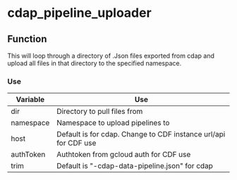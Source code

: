 # cdap_pipeline_uploader


## Function
This will loop through a directory of .Json files exported from cdap and upload all files in that directory to the specified namespace.

### Use


| Variable  	| Use                                                               
|-----------	|-------------------------------------------------------------------
| dir       	| Directory to pull files from                                      
| namespace 	| Namespace to upload pipelines to                                  
| host      	| Default is for cdap. Change to CDF instance url/api for CDF use 
| authToken     | Authtoken from gcloud auth for CDF use
| trim          | Default is "-cdap-data-pipeline.json" for cdap
